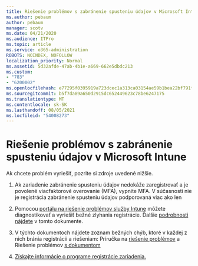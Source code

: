 ```yaml
---
title: Riešenie problémov s zabránenie spusteniu údajov v Microsoft Intune
ms.author: pebaum
author: pebaum
manager: scotv
ms.date: 04/21/2020
ms.audience: ITPro
ms.topic: article
ms.service: o365-administration
ROBOTS: NOINDEX, NOFOLLOW
localization_priority: Normal
ms.assetid: 5d32afde-47ab-4b1e-a669-662e5dbdc213
ms.custom:
- "783"
- "6200002"
ms.openlocfilehash: e77295f0395919a723dcec1a313ca03154ae59b1bea22bf791f3a0f923cab60d
ms.sourcegitcommit: b5f7da89a650d2915dc652449623c78be6247175
ms.translationtype: MT
ms.contentlocale: sk-SK
ms.lasthandoff: 08/05/2021
ms.locfileid: "54008273"
---
```

# <a name="troubleshoot-issues-with-dep-enrollment-in-microsoft-intune"></a>Riešenie problémov s zabránenie spusteniu údajov v Microsoft Intune

Ak chcete problém vyriešiť, pozrite si zdroje uvedené nižšie.
  
1. Ak zariadenie zabránenie spusteniu údajov nedokáže zaregistrovať a je povolené viacfaktorové overovanie (MFA), vypnite MFA. V súčasnosti nie je registrácia zabránenie spusteniu údajov podporovaná viac ako len

2. Pomocou [portálu na riešenie problémov služby Intune](https://devicemanagement.microsoft.com/#blade/Microsoft_Intune_DeviceSettings/TroubleshootBlade) môžete diagnostikovať a vyriešiť bežné zlyhania registrácie. Ďalšie [podrobnosti nájdete](https://docs.microsoft.com/intune/help-desk-operators) v tomto dokumente.

3. V týchto dokumentoch nájdete zoznam bežných chýb, ktoré v každej z nich bránia registrácii a riešeniam: Príručka na [riešenie problémov](https://support.microsoft.com/help/4039809/troubleshooting-ios-device-enrollment-in-intune) a Riešenie problémov [s dokumentom](https://docs.microsoft.com/troubleshoot/mem/intune/troubleshoot-device-enrollment-in-intune)

4. [Získajte informácie o programe registrácie zariadenia.](https://docs.microsoft.com/intune/device-enrollment-program-enroll-ios)
